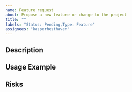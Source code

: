```yaml
---
name: Feature request
about: Propose a new feature or change to the project
title: ""
labels: "Status: Pending,Type: Feature"
assignees: "kasperhesthaven"
---
```


## Description

<!--
Please describe the general purpose and value of the feature request or change you'd like to see.
-->

## Usage Example

<!--
Please provide an example scenario that demonstrates the value of the request.
-->

## Risks

<!--
Please mention any risks that to your knowledge the feature request might entail, such as breaking changes, performance regressions, etc.
-->
